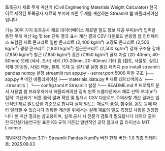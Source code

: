 토목공사 재료 무게 계산기 (Civil Engineering Materials Weight Calculator)
한국어로 제작된 토목공사 재료의 부피에 따른 무게를 계산하는 Streamlit 웹 애플리케이션입니다.

기능
30여 가지 토목공사 재료 데이터베이스
재료별 밀도 정보 제공
부피(m³) 입력을 통한 무게 계산
kg 및 ton 단위 결과 표시
계산 결과 CSV 다운로드
반응형 웹 인터페이스
포함된 재료
콘크리트
일반 콘크리트 (2,400 kg/m³)
고강도 콘크리트 (2,500 kg/m³)
경량 콘크리트 (1,800 kg/m³)
철근콘크리트 (2,500 kg/m³)
강재
구조용 강재 (7,850 kg/m³)
철근 (7,850 kg/m³)
강관 (7,850 kg/m³)
골재
자갈 (20-40mm, 40-80mm)
모래 (세사, 조사)
쇄석 (10-20mm, 20-40mm)
기타
흙 (점토, 사질토, 실트)
석재 (화강암, 사암)
벽돌, 블록, 목재 등
설치 및 실행
필요 패키지
pip install streamlit pandas numpy
실행
streamlit run app.py --server.port 5000
파일 구조
├── app.py              # 메인 애플리케이션
├── materials_data.py   # 재료 데이터베이스
├── .streamlit/
│   └── config.toml    # Streamlit 설정
└── README.md          # 프로젝트 문서
사용법
웹 브라우저에서 애플리케이션 접속
왼쪽 드롭다운에서 재료 선택
부피(m³) 입력
'계산하기' 버튼 클릭
결과 확인 및 필요시 CSV 다운로드
주의사항
계산 결과는 일반적인 재료 밀도값을 기준으로 합니다
실제 밀도는 재료의 품질, 함수율, 온도 등에 따라 달라질 수 있습니다
정확한 계산을 위해서는 실제 재료의 밀도 측정값 사용을 권장합니다
본 계산 결과는 참고용이며, 실제 공사 시 전문가 검토가 필요합니다
데이터 출처
한국건설기술연구원 표준
KS 규격 기준값
일반적인 공학 참고서 값
라이선스
MIT License

개발환경
Python 3.11+
Streamlit
Pandas
NumPy
버전
현재 버전: 1.0
최종 업데이트: 2025.08.03

